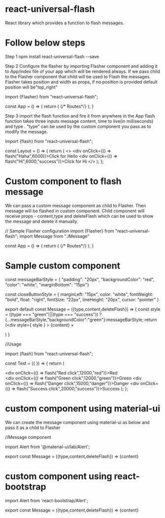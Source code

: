 # react-universal-flash
React library which provides a function to flash messages. 


# Follow below steps 

Step 1
npm install react-universal-flash --save

Step 2
Configure the flasher by importing Flasher component and adding it to App/index file of your app which will be rendered always.
If we pass child to the Flasher component that child will be used to Flash the messages.
Flasher takes position and width as props, if no position is provided default position will be"top_right"

import {Flasher} from "react-universal-flash";

const App = () => {
  return (
    <Router>
    <Flasher position="bottom_center"/>
    {/* Routes*/}
    </Router>
  );
}

Step 3
import the flash function and fire it from anywhere in the App
flash function takes three inputs message content, time to live(in milliseconds) and type . "type" can be used by the custom component you pass as to modify the message. 

import {flash} from "react-universal-flash";

const Layout = () => {
  return (
    <>
      <div onClick={() => flash("Haha",6000)}>Click for Hello</div>
      <div onClick={() => flash("Hi",6000,"success")}>Click for Hi</div>
    </>
  );
};


# Custom component to flash message

We can pass a custom message component as child to Flasher. Then message will be flashed in custom component.
Child component will receive props - content,type and deleteFlash which can be used to show the message and delete it manually.

// Sample Flasher configuration
import {Flasher} from "react-universal-flash";
import Message from "./Message"

const App = () => {
  return (
    <Router>
     <Flasher>
       <Message/>
     </Flasher>
    {/* Routes*/}
    </Router>
  );
}

# Sample custom component

const messageBarStyle = {
  "padding": "20px",
  "backgroundColor": "red",
  "color": "white",
  "marginBottom": "15px"}

const closeButtonStyle = {
  marginLeft: "15px",
  color: "white",
  fontWeight: "bold",
  float: "right",
  fontSize: "22px",
  lineHeight: "20px",
  cursor: "pointer"
}

export default const Message = ({type,content,deleteFlash}) => {
  const style =  ((type === "green")||(type === "success")) ? {...messageBarStyle,"backgroundColor":"green"}:messageBarStyle;
return 
(<div style={ style } >
  {content}
  <span style={closeButtonStyle} onClick={deleteFlash}>&times;</span>
</div>)
}

//Usage 

import {flash} from "react-universal-flash";

const Test = ({  }) => {
  return (
    <div>
      <div onClick={() => flash("Red click",12000,"red")}>Red</div>
      <div onClick={() => flash("Green click",12000,"green")}>Green</div>
      <div onClick={() => flash("Danger click",15000,"danger")}>Danger</div>
      <div onClick={() => flash("Success click",20000,"success")}>Success</div>
    </div>
  );
};

# custom component using material-ui
We can create the message component using material-ui as below and pass it as a child to Flasher

//Message component

import Alert from '@material-ui/lab/Alert';

export const Message = ({type,content,deleteFlash}) => 
<Alert severity={type} onClose={deleteFlash}>
  {content}
</Alert>




# custom component using react-bootstrap

import Alert from 'react-bootstrap/Alert';

export const Message = ({type,content,deleteFlash}) => 
<Alert variant={type} onClose={deleteFlash} dismissible>
  {content}
</Alert>